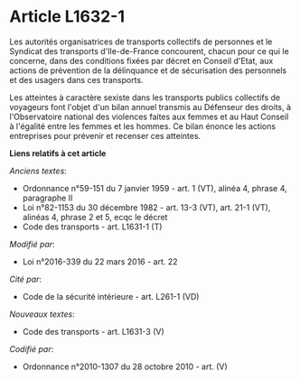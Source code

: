# Article L1632-1

Les autorités organisatrices de transports collectifs de personnes et le Syndicat des transports d'Ile-de-France concourent,
chacun pour ce qui le concerne, dans des conditions fixées par décret en Conseil d'Etat, aux actions de prévention de la
délinquance et de sécurisation des personnels et des usagers dans ces transports.

Les atteintes à caractère sexiste dans les transports publics collectifs de voyageurs font l'objet d'un bilan annuel transmis
au Défenseur des droits, à l'Observatoire national des violences faites aux femmes et au Haut Conseil à l'égalité entre les
femmes et les hommes. Ce bilan énonce les actions entreprises pour prévenir et recenser ces atteintes.

**Liens relatifs à cet article**

_Anciens textes_:

  - Ordonnance n°59-151 du 7 janvier 1959 - art. 1 (VT), alinéa 4, phrase 4, paragraphe II
  - Loi n°82-1153 du 30 décembre 1982 - art. 13-3 (VT), art. 21-1 (VT), alinéas 4, phrase 2 et 5, ecqc le décret
  - Code des transports - art. L1631-1 (T)

_Modifié par_:

  - Loi n°2016-339 du 22 mars 2016 - art. 22

_Cité par_:

  - Code de la sécurité intérieure - art. L261-1 (VD)

_Nouveaux textes_:

  - Code des transports - art. L1631-3 (V)

_Codifié par_:

  - Ordonnance n°2010-1307 du 28 octobre 2010 - art. (V)
